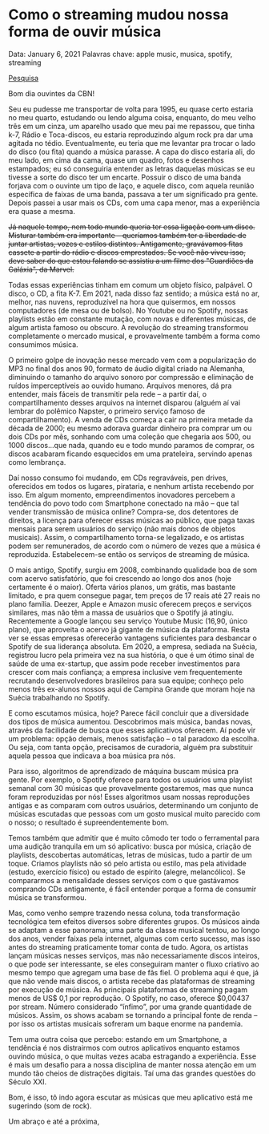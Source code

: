 # Como o streaming mudou nossa forma de ouvir música

Data: January 6, 2021
Palavras chave: apple music, musica, spotify, streaming

[Pesquisa](Como%20o%20streaming%20mudou%20nossa%20forma%20de%20ouvir%20mu%CC%81sic%2019f72c3fc14f410e8e1102e9eaf1b522/Pesquisa%20ea12d489e287471c9953fb3ec9fc5f06.md)

Bom dia ouvintes da CBN!

Seu eu pudesse me transportar de volta para 1995, eu quase certo estaria no meu quarto, estudando ou lendo alguma coisa, enquanto, do meu velho três em um cinza, um aparelho usado que meu pai me repassou, que tinha k-7, Rádio e Toca-discos, eu estaria reproduzindo algum rock pra dar uma agitada no tédio. Eventualmente, eu teria que me levantar pra trocar o lado do disco (ou fita) quando a música parasse. A capa do disco estaria ali, do meu lado, em cima da cama, quase um quadro, fotos e desenhos estampados; eu só conseguiria entender as letras daquelas músicas se eu tivesse a sorte do disco ter um encarte. Possuir o disco de uma banda forjava com o ouvinte um tipo de laço, e aquele disco, com aquela reunião específica de faixas de uma banda, passava a ter um significado pra gente. Depois passei a usar mais os CDs, com uma capa menor, mas a experiência era quase a mesma. 

~~Já naquele tempo, nem todo mundo queria ter essa ligação com um disco. Misturar também era importante – queríamos também ter a liberdade de juntar artistas, vozes e estilos distintos. Antigamente, gravávamos fitas cassete a partir do rádio e discos emprestados. Se você não viveu isso, deve saber do que estou falando se assistiu a um filme dos "Guardiões da Galáxia", da Marvel.~~

Todas essas experiências tinham em comum um objeto físico, palpável. O disco, o CD, a fita K-7. Em 2021, nada disso faz sentido; a música está no ar, melhor, nas nuvens, reproduzível na hora que quisermos, em nossos computadores (de mesa ou de bolso). No Youtube ou no Spotify, nossas playlists estão em constante mutação, com novas e diferentes músicas, de algum artista famoso ou obscuro. A revolução do streaming transformou completamente o mercado musical, e provavelmente também a forma como consumimos música.

O primeiro golpe de inovação nesse mercado vem com a popularização do MP3 no final dos anos 90, formato de áudio digital criado na Alemanha, diminuindo o tamanho do arquivo sonoro por compressão e eliminação de ruídos imperceptíveis ao ouvido humano. Arquivos menores, dá pra entender, mais fáceis de transmitir pela rede – a partir daí, o compartilhamento desses arquivos na internet disparou (alguém aí vai lembrar do polêmico Napster, o primeiro serviço famoso de compartilhamento). A venda de CDs começa a cair na primeira metade da década de 2000; eu mesmo adorava guardar dinheiro pra comprar um ou dois CDs por mês, sonhando com uma coleção que chegaria aos 500, ou 1000 discos...que nada, quando eu e todo mundo paramos de comprar, os discos acabaram ficando esquecidos em uma prateleira, servindo apenas como lembrança. 

Daí nosso consumo foi mudando, em CDs regraváveis, pen drives, oferecidos em todos os lugares, pirataria, e nenhum artista recebendo por isso. Em algum momento, empreendimentos inovadores percebem a tendência do povo todo com Smartphone conectado na mão – que tal vender transmissão de música online? Compra-se, dos detentores de direitos, a licença para oferecer essas músicas ao público, que paga taxas mensais para serem usuários do serviço (não mais donos de objetos musicais). Assim, o compartilhamento torna-se legalizado, e os artistas podem ser remunerados, de acordo com o número de vezes que a música é reproduzida.  Estabelecem-se então os serviços de streaming de música.

O mais antigo, Spotify, surgiu em 2008, combinando qualidade boa de som com acervo satisfatório, que foi crescendo ao longo dos anos (hoje certamente é o maior). Oferta vários planos, um grátis, mas bastante limitado, e pra quem consegue pagar, tem preços de 17 reais até 27 reais no plano família. Deezer, Apple e Amazon music oferecem preços e serviços similares, mas não têm a massa de usuários que o Spotify já atingiu. Recentemente a Google lançou seu serviço Youtube Music (16,90, único plano), que aproveita o acervo já gigante de música da plataforma. Resta ver se essas empresas oferecerão vantagens suficientes para desbancar o Spotify de sua liderança absoluta. Em 2020, a empresa, sediada na Suécia, registrou lucro pela primeira vez na sua história, o que é um ótimo sinal de saúde de uma ex-startup, que assim pode receber investimentos para crescer com mais confiança; a empresa inclusive vem frequentemente recrutando desenvolvedores brasileiros para sua equipe; conheço pelo menos três ex-alunos nossos aqui de Campina Grande que moram hoje na Suécia trabalhando no Spotify. 

E como escutamos música, hoje? Parece fácil concluir que a diversidade dos tipos de música aumentou. Descobrimos mais música, bandas novas, através da facilidade de busca que esses aplicativos oferecem. Aí pode vir um problema: opção demais, menos satisfação – o tal paradoxo da escolha. Ou seja, com tanta opção, precisamos de curadoria, alguém pra substituir aquela pessoa que indicava a boa música pra nós. 

Para isso, algoritmos de aprendizado de máquina buscam música pra gente. Por exemplo, o Spotify oferece para todos os usuários uma playlist semanal com 30 músicas que provavelmente gostaremos, mas que nunca foram reproduzidas por nós! Esses algoritmos usam nossas reproduções antigas e as comparam com outros usuários, determinando um conjunto de músicas escutadas que pessoas com um gosto musical muito parecido com o nosso; o resultado é supreendentemente bom. 

Temos também que admitir que é muito cômodo ter todo o ferramental para uma audição tranquila em um só aplicativo: busca por música, criação de playlists, descobertas automáticas, letras de músicas, tudo a partir de um toque. Criamos playlists não só pelo artista ou estilo, mas pela atividade (estudo, exercício físico) ou estado de espírito (alegre, melancólico).  Se compararmos a mensalidade desses serviços com o que gastávamos comprando CDs antigamente, é fácil entender porque a forma de consumir música se transformou.

Mas, como venho sempre trazendo nessa coluna, toda transformação tecnológica tem efeitos diversos sobre diferentes grupos. Os músicos ainda se adaptam a esse panorama; uma parte da classe musical tentou, ao longo dos anos, vender faixas pela internet, algumas com certo sucesso, mas isso antes do streaming praticamente tomar conta de tudo. Agora, os artistas lançam músicas nesses serviços, mas não necessariamente discos inteiros, o que pode ser interessante, se eles conseguiram manter o fluxo criativo ao mesmo tempo que agregam uma base de fãs fiel. O problema aqui é que, já que não vende mais discos, o artista recebe das plataformas de streaming por execução de música. As principais plataformas de streaming pagam menos de US$ 0,1 por reprodução. O Spotify, no caso, oferece $0,00437 por stream. Número considerado “ínfimo”, por uma grande quantidade de músicos. Assim, os shows acabam se tornando a principal fonte de renda – por isso os artistas musicais sofreram um baque enorme na pandemia. 

Tem uma outra coisa que percebo: estando em um Smartphone, a tendência é nos distrairmos com outros aplicativos enquanto estamos ouvindo música, o que muitas vezes acaba estragando a experiência. Esse é mais um desafio para a nossa disciplina de manter nossa atenção em um mundo tão cheios de distrações digitais. Taí uma das grandes questões do Século XXI.

Bom, é isso, tô indo agora escutar as músicas que meu aplicativo está me sugerindo (som de rock).

Um abraço e até a próxima,